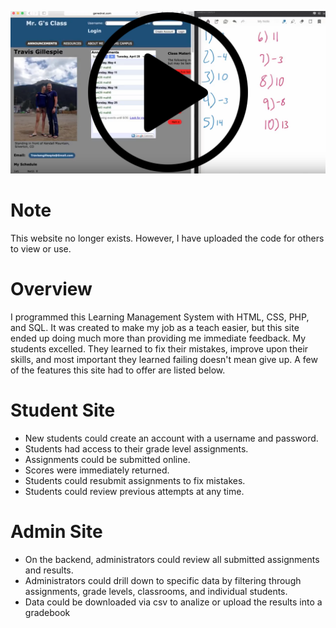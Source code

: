 [![LMS png](./assets/genednet.png?raw=true "Google Sheets")](https://youtu.be/kw1hZc_Otgc)

# Note
This website no longer exists. However, I have uploaded the code for others to view or use.

# Overview
I programmed this Learning Management System with HTML, CSS, PHP, and SQL. It was created to make my job as a teach easier, but this site ended up doing much more than providing me immediate feedback. My students excelled. They learned to fix their mistakes, improve upon their skills, and most important they learned failing doesn't mean give up. A few of the features this site had to offer are listed below.

# Student Site
* New students could create an account with a username and password.
* Students had access to their grade level assignments.
* Assignments could be submitted online.
* Scores were immediately returned.
* Students could resubmit assignments to fix mistakes.
* Students could review previous attempts at any time.

# Admin Site
* On the backend, administrators could review all submitted assignments and results.
* Administrators could drill down to specific data by filtering through assignments, grade levels, classrooms, and individual students.
* Data could be downloaded via csv to analize or upload the results into a gradebook
